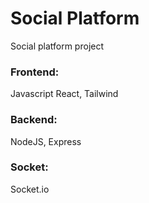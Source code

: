 # Social Platform
Social platform project

### Frontend: 
Javascript React, Tailwind

### Backend: 
NodeJS, Express

### Socket:
Socket.io